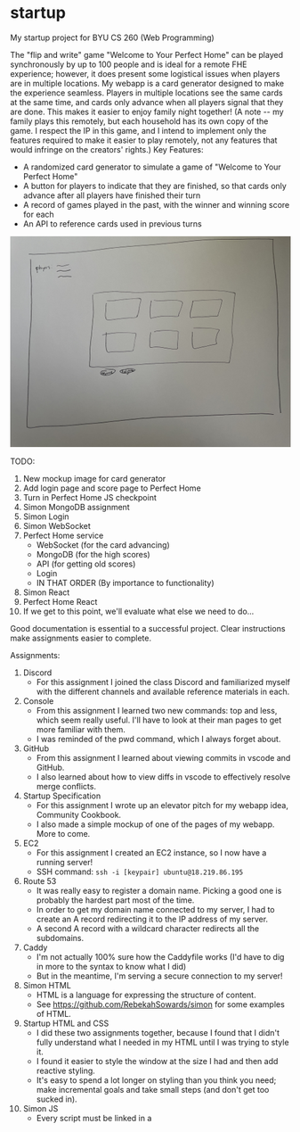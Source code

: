 # startup
My startup project for BYU CS 260 (Web Programming)

The "flip and write" game "Welcome to Your Perfect Home" can be played synchronously by up to 100 people and is ideal for a remote FHE experience; however, it does present some logistical issues when players are in multiple locations.
My webapp is a card generator designed to make the experience seamless.
Players in multiple locations see the same cards at the same time, and cards only advance when all players signal that they are done. 
This makes it easier to enjoy family night together!
(A note -- my family plays this remotely, but each household has its own copy of the game. I respect the IP in this game, and I intend to implement only the features required to make it easier to play remotely, not any features that would infringe on the creators' rights.)
Key Features:
- A randomized card generator to simulate a game of "Welcome to Your Perfect Home"
- A button for players to indicate that they are finished, so that cards only advance after all players have finished their turn
- A record of games played in the past, with the winner and winning score for each
- An API to reference cards used in previous turns

![Card Generator Page mockup](/assets/images/mockup2.jpg)
   
TODO:
1. New mockup image for card generator
2. Add login page and score page to Perfect Home
3. Turn in Perfect Home JS checkpoint
4. Simon MongoDB assignment
5. Simon Login
6. Simon WebSocket
7. Perfect Home service 
    - WebSocket (for the card advancing)
    - MongoDB (for the high scores)
    - API (for getting old scores)
    - Login
    - IN THAT ORDER (By importance to functionality)
8. Simon React
9. Perfect Home React
10. If we get to this point, we'll evaluate what else we need to do...

Good documentation is essential to a successful project.
Clear instructions make assignments easier to complete.

Assignments:
1. Discord
    - For this assignment I joined the class Discord and familiarized myself with the different channels and available reference materials in each.
2. Console
    - From this assignment I learned two new commands: top and less, which seem really useful. I'll have to look at their man pages to get more familiar with them.
    - I was reminded of the pwd command, which I always forget about.
3. GitHub
    - From this assignment I learned about viewing commits in vscode and GitHub.
    - I also learned about how to view diffs in vscode to effectively resolve merge conflicts.
4. Startup Specification
    - For this assignment I wrote up an elevator pitch for my webapp idea, Community Cookbook.
    - I also made a simple mockup of one of the pages of my webapp. More to come.
5. EC2
    - For this assignment I created an EC2 instance, so I now have a running server!
    - SSH command: `ssh -i [keypair] ubuntu@18.219.86.195`
6. Route 53
    - It was really easy to register a domain name. Picking a good one is probably the hardest part most of the time.
    - In order to get my domain name connected to my server, I had to create an A record redirecting it to the IP address of my server.
    - A second A record with a wildcard character redirects all the subdomains.
7. Caddy
    - I'm not actually 100% sure how the Caddyfile works (I'd have to dig in more to the syntax to know what I did)
    - But in the meantime, I'm serving a secure connection to my server!
8. Simon HTML
    - HTML is a language for expressing the structure of content.
    - See https://github.com/RebekahSowards/simon for some examples of HTML.
9. Startup HTML and CSS
    - I did these two assignments together, because I found that I didn't fully understand what I needed in my HTML until I was trying to style it.
    - I found it easier to style the window at the size I had and then add reactive styling.
    - It's easy to spend a lot longer on styling than you think you need; make incremental goals and take small steps (and don't get too sucked in).
10. Simon JS
    - Every script must be linked in a <script/> tag so that the HTML can find the code to connect to.
    - Everything you want to change has to be found in the DOM somehow, good unique tags are the easiest way to do that.
    - Tables are easy to make! That will make some aspects of my life a lot easier!
11. Simon Service
    - The express package makes it really easy to deploy an API service from the same server as your website.
    - I learned how to use npm a little bit!
12. Simon DB
    - Credentials can be securely stored as environment variables in the production environment.
    - The "require" statement can be used to reference other JS files for good modularity.